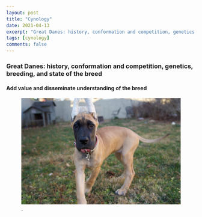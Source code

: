 ```yaml
---
layout: post
title: "Cynology"
date: 2021-04-13
excerpt: "Great Danes: history, conformation and competition, genetics, breeding, and state of the breed"
tags: [cynology]
comments: false
---
```



###  Great Danes: history, conformation and competition, genetics, breeding, and state of the breed

#### Add value and disseminate understanding of the breed

<figure>
	<a href="/assets/img/piper.jpg"><img src="/assets/img/piper.jpg"></a>
	<figcaption><a href="/assets/img/piper.jpg" title=""></a>.</figcaption>
</figure>

